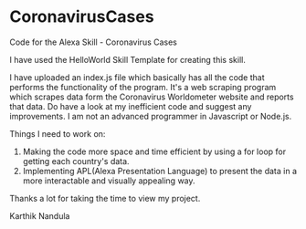 # CoronavirusCases
Code for the Alexa Skill - Coronavirus Cases

I have used the HelloWorld Skill Template for creating this skill.

I have uploaded an index.js file which basically has all the code that performs the functionality of the program. It's a web scraping program which scrapes data form the Coronavirus Worldometer website and reports that data. Do have a look at my inefficient code and suggest any improvements. I am not an advanced programmer in Javascript or Node.js.

Things I need to work on:
1) Making the code more space and time efficient by using a for loop for getting each country's data.
2) Implementing APL(Alexa Presentation Language) to present the data in a more interactable and visually appealing way.

Thanks a lot for taking the time to view my project.

Karthik Nandula

